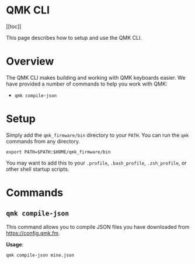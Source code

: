# QMK CLI

[[toc]]

This page describes how to setup and use the QMK CLI.

# Overview

The QMK CLI makes building and working with QMK keyboards easier. We have provided a number of commands to help you work with QMK:

* `qmk compile-json`

# Setup

Simply add the `qmk_firmware/bin` directory to your `PATH`. You can run the `qmk` commands from any directory.

```
export PATH=$PATH:$HOME/qmk_firmware/bin
```

You may want to add this to your `.profile`, `.bash_profile`, `.zsh_profile`, or other shell startup scripts.

# Commands

## `qmk compile-json`

This command allows you to compile JSON files you have downloaded from <https://config.qmk.fm>.

**Usage**:

```
qmk compile-json mine.json
```
